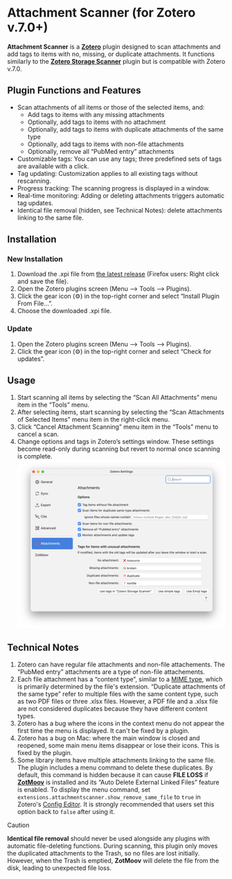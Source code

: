 Attachment Scanner (for Zotero v.7.0+)
=====
**Attachment Scanner** is a **[Zotero](https://www.zotero.org/)** plugin designed to scan attachments and add tags to items with no, missing, or duplicate attachments. It functions similarly to the **[Zotero Storage Scanner](https://github.com/retorquere/zotero-storage-scanner)** plugin but is compatible with Zotero v.7.0.

Plugin Functions and Features
-----
- Scan attachments of all items or those of the selected items, and:
  - Add tags to items with any missing attachments
  - Optionally, add tags to items with no attachment
  - Optionally, add tags to items with duplicate attachments of the same type
  - Optionally, add tags to items with non-file attachments
  - Optionally, remove all “PubMed entry” attachments
- Customizable tags: You can use any tags; three predefined sets of tags are available with a click.
- Tag updating: Customization applies to all existing tags without rescanning.
- Progress tracking: The scanning progress is displayed in a window.
- Real-time monitoring: Adding or deleting attachments triggers automatic tag updates.
- Identical file removal (hidden, see Technical Notes): delete attachments linking to the same file.

Installation
-----
### New Installation
   1. Download the .xpi file from [the latest release](https://github.com/SciImage/zotero-attachment-scanner/releases/latest) (Firefox users: Right click and save the file).
   2. Open the Zotero plugins screen (Menu --> Tools --> Plugins).
   3. Click the gear icon (⚙) in the top-right corner and select “Install Plugin From File…”.
   4. Choose the downloaded .xpi file.

### Update
   1. Open the Zotero plugins screen (Menu --> Tools --> Plugins).
   2. Click the gear icon (⚙) in the top-right corner and select “Check for updates”.

Usage
-----
1. Start scanning all items by selecting the “Scan All Attachments” menu item in the “Tools” menu.
2. After selecting items, start scanning by selecting the “Scan Attachments of Selected Items” menu item in the right-click menu.
3. Click “Cancel Attachment Scanning” menu item in the “Tools” menu to cancel a scan.
4. Change options and tags in Zotero’s settings window. These settings become read-only during scanning but revert to normal once scanning is complete.
![Preference window](/others/preference.png?raw=true "Preference window")

Technical Notes
-----
1. Zotero can have regular file attachments and non-file attachements. The “PubMed entry” attachments are a type of non-file attachements.
2. Each file attachment has a “content type”, similar to a [MIME type](https://en.wikipedia.org/wiki/Media_type), which is primarily determined by the file's extension. “Duplicate attachments of the same type” refer to multiple files with the same content type, such as two PDF files or three .xlsx files. However, a PDF file and a .xlsx file are not considered duplicates because they have different content types.
3. Zotero has a bug where the icons in the context menu do not appear the first time the menu is displayed. It can't be fixed by a plugin.
4. Zotero has a bug on Mac: where the main window is closed and reopened, some main menu items disappear or lose their icons. This is fixed by the plugin.
5. Some library items have multiple attachments linking to the same file. The plugin includes a menu command to delete these duplicates. By default, this command is hidden because it can cause **FILE LOSS** if **[ZotMoov](https://github.com/wileyyugioh/zotmoov)** is installed and its “Auto Delete External Linked Files” feature is enabled. To display the menu command, set `extensions.attachmentscanner.show_remove_same_file` to `true` in Zotero's [Config Editor](https://www.zotero.org/support/preferences/hidden_preferences). It is strongly recommended that users set this option back to `false` after using it.
> [!CAUTION]
> **Identical file removal** should never be used alongside any plugins with automatic file-deleting functions. During scanning, this plugin only moves the duplicated attachments to the Trash, so no files are lost initially. However, when the Trash is emptied, **ZotMoov** will delete the file from the disk, leading to unexpected file loss.
